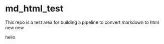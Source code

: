# md_html_test
This repo is a test area for building a pipeline to convert markdown to html
new new


hello
